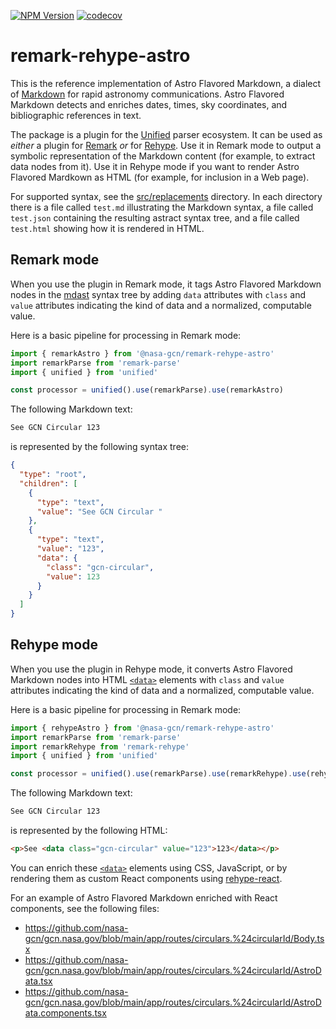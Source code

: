 [![NPM Version](https://img.shields.io/npm/v/%40nasa-gcn%2Fremark-rehype-astro)](https://www.npmjs.com/package/@nasa-gcn/remark-rehype-astro)
[![codecov](https://codecov.io/gh/nasa-gcn/remark-rehype-astro/branch/main/graph/badge.svg?token=3ID7X7XNNQ)](https://codecov.io/gh/nasa-gcn/remark-rehype-astro)

# remark-rehype-astro

This is the reference implementation of Astro Flavored Markdown, a dialect of [Markdown](https://www.markdownguide.org) for rapid astronomy communications. Astro Flavored Markdown detects and enriches dates, times, sky coordinates, and bibliographic references in text.

The package is a plugin for the [Unified](https://unifiedjs.com) parser ecosystem. It can be used as _either_ a plugin for [Remark](https://github.com/remarkjs/remark) _or_ for [Rehype](https://github.com/rehypejs/rehype). Use it in Remark mode to output a symbolic representation of the Markdown content (for example, to extract data nodes from it). Use it in Rehype mode if you want to render Astro Flavored Mardkown as HTML (for example, for inclusion in a Web page).

For supported syntax, see the [src/replacements](src/replacements) directory. In each directory there is a file called `test.md` illustrating the Markdown syntax, a file called `test.json` containing the resulting astract syntax tree, and a file called `test.html` showing how it is rendered in HTML.

## Remark mode

When you use the plugin in Remark mode, it tags Astro Flavored Markdown nodes in the [mdast](https://github.com/syntax-tree/mdast) syntax tree by adding `data` attributes with `class` and `value` attributes indicating the kind of data and a normalized, computable value.

Here is a basic pipeline for processing in Remark mode:

```mjs
import { remarkAstro } from '@nasa-gcn/remark-rehype-astro'
import remarkParse from 'remark-parse'
import { unified } from 'unified'

const processor = unified().use(remarkParse).use(remarkAstro)
```

The following Markdown text:

```md
See GCN Circular 123
```

is represented by the following syntax tree:

```json
{
  "type": "root",
  "children": [
    {
      "type": "text",
      "value": "See GCN Circular "
    },
    {
      "type": "text",
      "value": "123",
      "data": {
        "class": "gcn-circular",
        "value": 123
      }
    }
  ]
}
```

## Rehype mode

When you use the plugin in Rehype mode, it converts Astro Flavored Markdown nodes into HTML [`<data>`](https://developer.mozilla.org/en-US/docs/Learn/HTML/Howto/Use_data_attributes) elements with `class` and `value` attributes indicating the kind of data and a normalized, computable value.

Here is a basic pipeline for processing in Remark mode:

```mjs
import { rehypeAstro } from '@nasa-gcn/remark-rehype-astro'
import remarkParse from 'remark-parse'
import remarkRehype from 'remark-rehype'
import { unified } from 'unified'

const processor = unified().use(remarkParse).use(remarkRehype).use(rehypeAstro)
```

The following Markdown text:

```md
See GCN Circular 123
```

is represented by the following HTML:

```html
<p>See <data class="gcn-circular" value="123">123</data></p>
```

You can enrich these [`<data>`](https://developer.mozilla.org/en-US/docs/Learn/HTML/Howto/Use_data_attributes) elements using CSS, JavaScript, or by rendering them as custom React components using [rehype-react](https://github.com/rehypejs/rehype-react).

For an example of Astro Flavored Markdown enriched with React components, see the following files:

- https://github.com/nasa-gcn/gcn.nasa.gov/blob/main/app/routes/circulars.%24circularId/Body.tsx
- https://github.com/nasa-gcn/gcn.nasa.gov/blob/main/app/routes/circulars.%24circularId/AstroData.tsx
- https://github.com/nasa-gcn/gcn.nasa.gov/blob/main/app/routes/circulars.%24circularId/AstroData.components.tsx
